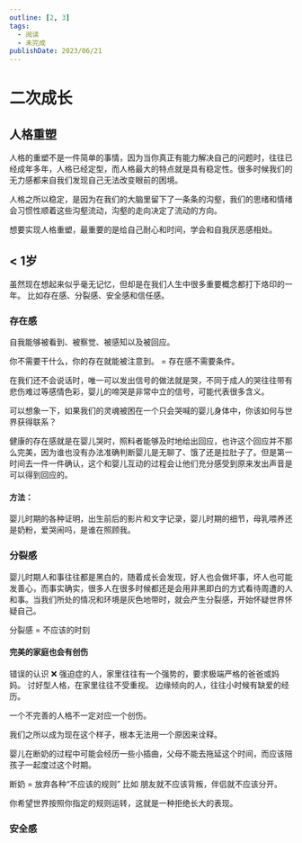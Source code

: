 ```yaml
---
outline: [2, 3]
tags: 
  - 阅读
  - 未完成
publishDate: 2023/06/21
---
```


# 二次成长

## 人格重塑

人格的重塑不是一件简单的事情，因为当你真正有能力解决自己的问题时，往往已经成年多年，人格已经定型，而人格最大的特点就是具有稳定性。很多时候我们的无力感都来自我们发现自己无法改变眼前的困境。

人格之所以稳定，是因为在我们的大脑里留下了一条条的沟壑，我们的思绪和情绪会习惯性顺着这些沟壑流动，沟壑的走向决定了流动的方向。

想要实现人格重塑，最重要的是给自己耐心和时间，学会和自我厌恶感相处。

## < 1岁
虽然现在想起来似乎毫无记忆，但却是在我们人生中很多重要概念都打下烙印的一年。
比如存在感、分裂感、安全感和信任感。


### 存在感
自我能够被看到、被察觉、被感知以及被回应。

你不需要干什么，你的存在就能被注意到。 =  存在感不需要条件。

在我们还不会说话时，唯一可以发出信号的做法就是哭，不同于成人的哭往往带有悲伤难过等感情色彩，婴儿的啼哭是非常中立的信号，可能代表很多含义。

可以想象一下，如果我们的灵魂被困在一个只会哭喊的婴儿身体中，你该如何与世界获得联系？

健康的存在感就是在婴儿哭时，照料者能够及时地给出回应，也许这个回应并不那么完美，因为谁也没有办法准确判断婴儿是无聊了、饿了还是拉肚子了。但是第一时间去一件一件确认，这个和婴儿互动的过程会让他们充分感受到原来发出声音是可以得到回应的。

#### 方法：
婴儿时期的各种证明，出生前后的影片和文字记录，婴儿时期的细节，母乳喂养还是奶粉，爱哭闹吗，是谁在照顾我。

### 分裂感

婴儿时期人和事往往都是黑白的，随着成长会发现，好人也会做坏事，坏人也可能发善心，而事实确实，很多人在很多时候都还是会用非黑即白的方式看待周遭的人和事。当我们所处的情况和环境是灰色地带时，就会产生分裂感，开始怀疑世界怀疑自己。

分裂感 = 不应该的时刻

#### 完美的家庭也会有创伤

错误的认识 ❌
强迫症的人，家里往往有一个强势的，要求极端严格的爸爸或妈妈。
讨好型人格，在家里往往不受重视。
边缘倾向的人，往往小时候有缺爱的经历。

一个不完善的人格不一定对应一个创伤。

我们之所以成为现在这个样子，根本无法用一个原因来诠释。

婴儿在断奶的过程中可能会经历一些小插曲，父母不能去拖延这个时间，而应该陪孩子一起度过这个时期。

断奶 = 放弃各种“不应该的规则”
比如 朋友就不应该背叛，伴侣就不应该分开。

你希望世界按照你指定的规则运转，这就是一种拒绝长大的表现。

### 安全感




